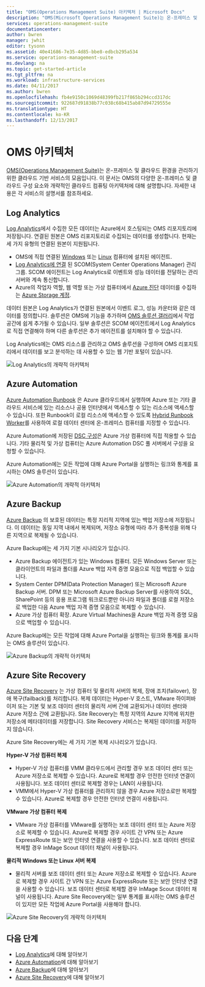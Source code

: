```yaml
---
title: "OMS(Operations Management Suite) 아키텍처 | Microsoft Docs"
description: "OMS(Microsoft Operations Management Suite)는 온-프레미스 및 클라우드 인프라를 관리 및 보호하도록 도와주는 Microsoft의 클라우드 기반 IT 관리 솔루션입니다.  이 문서는 OMS에 포함된 다양한 서비스를 식별하고 자세한 내용에 대한 링크를 제공합니다."
services: operations-management-suite
documentationcenter: 
author: bwren
manager: jwhit
editor: tysonn
ms.assetid: 40e41686-7e35-4d85-bbe8-edbcb295a534
ms.service: operations-management-suite
ms.devlang: na
ms.topic: get-started-article
ms.tgt_pltfrm: na
ms.workload: infrastructure-services
ms.date: 04/11/2017
ms.author: bwren
ms.openlocfilehash: fb4e9150c1069d48399fb217f865b294ccd317dc
ms.sourcegitcommit: 922687d91838b77c038c68b415ab87d94729555e
ms.translationtype: HT
ms.contentlocale: ko-KR
ms.lasthandoff: 12/13/2017
---
```

# <a name="oms-architecture"></a>OMS 아키텍처
[OMS(Operations Management Suite)](https://azure.microsoft.com/documentation/services/operations-management-suite/)는 온-프레미스 및 클라우드 환경을 관리하기 위한 클라우드 기반 서비스의 모음입니다.  이 문서는 OMS의 다양한 온-프레미스 및 클라우드 구성 요소와 개략적인 클라우드 컴퓨팅 아키텍처에 대해 설명합니다.  자세한 내용은 각 서비스의 설명서를 참조하세요.

## <a name="log-analytics"></a>Log Analytics
[Log Analytics](https://azure.microsoft.com/documentation/services/log-analytics/)에서 수집한 모든 데이터는 Azure에서 호스팅되는 OMS 리포지토리에 저장됩니다.  연결된 원본은 OMS 리포지토리로 수집되는 데이터를 생성합니다.  현재는 세 가지 유형의 연결된 원본이 지원됩니다.

* OMS에 직접 연결된 [Windows](../log-analytics/log-analytics-windows-agent.md) 또는 [Linux](../log-analytics/log-analytics-linux-agents.md) 컴퓨터에 설치된 에이전트.
* [Log Analytics에 연결](../log-analytics/log-analytics-om-agents.md) 된 SCOM(System Center Operations Manager) 관리 그룹.  SCOM 에이전트는 Log Analytics로 이벤트와 성능 데이터를 전달하는 관리 서버와 계속 통신합니다.
* Azure의 작업자 역할, 웹 역할 또는 가상 컴퓨터에서 [Azure 진단](../cloud-services/cloud-services-dotnet-diagnostics.md) 데이터를 수집하는 [Azure Storage 계정](../log-analytics/log-analytics-azure-storage.md).

데이터 원본은 Log Analytics가 연결된 원본에서 이벤트 로그, 성능 카운터와 같은 데이터를 정의합니다.  솔루션은 OMS에 기능을 추가하며 [OMS 솔루션 갤러리](../log-analytics/log-analytics-add-solutions.md)에서 작업 공간에 쉽게 추가될 수 있습니다.  일부 솔루션은 SCOM 에이전트에서 Log Analytics로 직접 연결해야 하며 다른 솔루션은 추가 에이전트를 설치해야 할 수 있습니다.

Log Analytics에는 OMS 리소스를 관리하고 OMS 솔루션을 구성하며 OMS 리포지토리에서 데이터를 보고 분석하는 데 사용할 수 있는 웹 기반 포털이 있습니다.

![Log Analytics의 개략적 아키텍처](media/operations-management-suite-architecture/log-analytics.png)

## <a name="azure-automation"></a>Azure Automation
[Azure Automation Runbook](http://azure.microsoft.com/documentation/services/automation) 은 Azure 클라우드에서 실행하며 Azure 또는 기타 클라우드 서비스에 있는 리소스나 공용 인터넷에서 액세스할 수 있는 리소스에 액세스할 수 있습니다.  또한 Runbook이 로컬 리소스에 액세스할 수 있도록 [Hybrid Runbook Worker](../automation/automation-hybrid-runbook-worker.md)를 사용하여 로컬 데이터 센터에 온-프레미스 컴퓨터를 지정할 수 있습니다.

Azure Automation에 저장된 [DSC 구성](../automation/automation-dsc-overview.md)은 Azure 가상 컴퓨터에 직접 적용할 수 있습니다.  기타 물리적 및 가상 컴퓨터는 Azure Automation DSC 풀 서버에서 구성을 요청할 수 있습니다.

Azure Automation에는 모든 작업에 대해 Azure Portal을 실행하는 링크와 통계를 표시하는 OMS 솔루션이 있습니다.

![Azure Automation의 개략적 아키텍처](media/operations-management-suite-architecture/automation.png)

## <a name="azure-backup"></a>Azure Backup
[Azure Backup](http://azure.microsoft.com/documentation/services/backup) 의 보호된 데이터는 특정 지리적 지역에 있는 백업 저장소에 저장됩니다.  이 데이터는 동일 지역 내에서 복제되며, 저장소 유형에 따라 추가 중복성을 위해 다른 지역으로 복제될 수 있습니다.

Azure Backup에는 세 가지 기본 시나리오가 있습니다.

* Azure Backup 에이전트가 있는 Windows 컴퓨터.  모든 Windows Server 또는 클라이언트의 파일과 폴더를 Azure 백업 자격 증명 모음으로 직접 백업할 수 있습니다.  
* System Center DPM(Data Protection Manager) 또는 Microsoft Azure Backup 서버. DPM 또는 Microsoft Azure Backup Server를 사용하여 SQL, SharePoint 등의 응용 프로그램 워크로드뿐만 아니라 파일과 폴더를 로컬 저장소로 백업한 다음 Azure 백업 자격 증명 모음으로 복제할 수 있습니다.
* Azure 가상 컴퓨터 확장.  Azure Virtual Machines을 Azure 백업 자격 증명 모음으로 백업할 수 있습니다.

Azure Backup에는 모든 작업에 대해 Azure Portal을 실행하는 링크와 통계를 표시하는 OMS 솔루션이 있습니다.

![Azure Backup의 개략적 아키텍처](media/operations-management-suite-architecture/backup.png)

## <a name="azure-site-recovery"></a>Azure Site Recovery
[Azure Site Recovery](http://azure.microsoft.com/documentation/services/site-recovery) 는 가상 컴퓨터 및 물리적 서버의 복제, 장애 조치(failover), 장애 복구(failback)를 처리합니다. 복제 데이터는 Hyper-V 호스트, VMware 하이퍼바이저 또는 기본 및 보조 데이터 센터의 물리적 서버 간에 교환되거나 데이터 센터와 Azure 저장소 간에 교환됩니다.  Site Recovery는 특정 지역의 Azure 지역에 위치한 저장소에 메타데이터를 저장합니다. Site Recovery 서비스는 복제된 데이터를 저장하지 않습니다.

Azure Site Recovery에는 세 가지 기본 복제 시나리오가 있습니다.

**Hyper-V 가상 컴퓨터 복제**

* Hyper-V 가상 컴퓨터를 VMM 클라우드에서 관리할 경우 보조 데이터 센터 또는 Azure 저장소로 복제할 수 있습니다.  Azure로 복제할 경우 안전한 인터넷 연결이 사용됩니다.  보조 데이터 센터로 복제할 경우는 LAN이 사용됩니다.
* VMM에서 Hyper-V 가상 컴퓨터를 관리하지 않을 경우 Azure 저장소로만 복제할 수 있습니다.  Azure로 복제할 경우 안전한 인터넷 연결이 사용됩니다.

**VMware 가상 컴퓨터 복제**

* VMware 가상 컴퓨터를 VMware를 실행하는 보조 데이터 센터 또는 Azure 저장소로 복제할 수 있습니다.  Azure로 복제할 경우 사이트 간 VPN 또는 Azure ExpressRoute 또는 보안 인터넷 연결을 사용할 수 있습니다. 보조 데이터 센터로 복제할 경우 InMage Scout 데이터 채널이 사용됩니다.

**물리적 Windows 또는 Linux 서버 복제** 

* 물리적 서버를 보조 데이터 센터 또는 Azure 저장소로 복제할 수 있습니다. Azure로 복제할 경우 사이트 간 VPN 또는 Azure ExpressRoute 또는 보안 인터넷 연결을 사용할 수 있습니다. 보조 데이터 센터로 복제할 경우 InMage Scout 데이터 채널이 사용됩니다.  Azure Site Recovery에는 일부 통계를 표시하는 OMS 솔루션이 있지만 모든 작업에 Azure Portal을 사용해야 합니다.

![Azure Site Recovery의 개략적 아키텍처](media/operations-management-suite-architecture/site-recovery.png)

## <a name="next-steps"></a>다음 단계
* [Log Analytics](http://azure.microsoft.com/documentation/services/log-analytics)에 대해 알아보기
* [Azure Automation](https://azure.microsoft.com/documentation/services/automation)에 대해 알아보기
* [Azure Backup](http://azure.microsoft.com/documentation/services/backup)에 대해 알아보기
* [Azure Site Recovery](http://azure.microsoft.com/documentation/services/site-recovery)에 대해 알아보기

